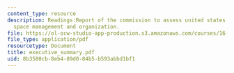 ```yaml
---
content_type: resource
description: Readings:Report of the commission to assess united states national security
  space management and organization.
file: https://ol-ocw-studio-app-production.s3.amazonaws.com/courses/16-891j-space-policy-seminar-spring-2003/8b3580cb8eb489d084b5b593abbd1bf1_executive_summary.pdf
file_type: application/pdf
resourcetype: Document
title: executive_summary.pdf
uid: 8b3580cb-8eb4-89d0-84b5-b593abbd1bf1
---
```

